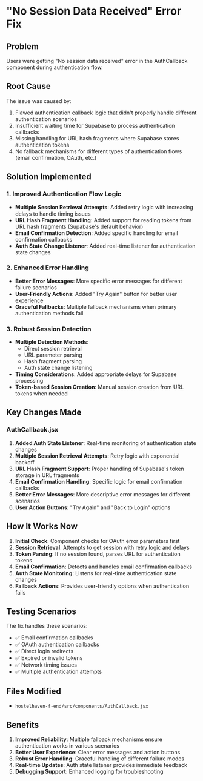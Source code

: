 # "No Session Data Received" Error Fix

## Problem
Users were getting "No session data received" error in the AuthCallback component during authentication flow.

## Root Cause
The issue was caused by:
1. Flawed authentication callback logic that didn't properly handle different authentication scenarios
2. Insufficient waiting time for Supabase to process authentication callbacks
3. Missing handling for URL hash fragments where Supabase stores authentication tokens
4. No fallback mechanisms for different types of authentication flows (email confirmation, OAuth, etc.)

## Solution Implemented

### 1. Improved Authentication Flow Logic
- **Multiple Session Retrieval Attempts**: Added retry logic with increasing delays to handle timing issues
- **URL Hash Fragment Handling**: Added support for reading tokens from URL hash fragments (Supabase's default behavior)
- **Email Confirmation Detection**: Added specific handling for email confirmation callbacks
- **Auth State Change Listener**: Added real-time listener for authentication state changes

### 2. Enhanced Error Handling
- **Better Error Messages**: More specific error messages for different failure scenarios
- **User-Friendly Actions**: Added "Try Again" button for better user experience
- **Graceful Fallbacks**: Multiple fallback mechanisms when primary authentication methods fail

### 3. Robust Session Detection
- **Multiple Detection Methods**: 
  - Direct session retrieval
  - URL parameter parsing
  - Hash fragment parsing
  - Auth state change listening
- **Timing Considerations**: Added appropriate delays for Supabase processing
- **Token-based Session Creation**: Manual session creation from URL tokens when needed

## Key Changes Made

### AuthCallback.jsx
1. **Added Auth State Listener**: Real-time monitoring of authentication state changes
2. **Multiple Session Retrieval Attempts**: Retry logic with exponential backoff
3. **URL Hash Fragment Support**: Proper handling of Supabase's token storage in URL fragments
4. **Email Confirmation Handling**: Specific logic for email confirmation callbacks
5. **Better Error Messages**: More descriptive error messages for different scenarios
6. **User Action Buttons**: "Try Again" and "Back to Login" options

## How It Works Now

1. **Initial Check**: Component checks for OAuth error parameters first
2. **Session Retrieval**: Attempts to get session with retry logic and delays
3. **Token Parsing**: If no session found, parses URL for authentication tokens
4. **Email Confirmation**: Detects and handles email confirmation callbacks
5. **Auth State Monitoring**: Listens for real-time authentication state changes
6. **Fallback Actions**: Provides user-friendly options when authentication fails

## Testing Scenarios

The fix handles these scenarios:
- ✅ Email confirmation callbacks
- ✅ OAuth authentication callbacks
- ✅ Direct login redirects
- ✅ Expired or invalid tokens
- ✅ Network timing issues
- ✅ Multiple authentication attempts

## Files Modified

- `hostelhaven-f-end/src/components/AuthCallback.jsx`

## Benefits

1. **Improved Reliability**: Multiple fallback mechanisms ensure authentication works in various scenarios
2. **Better User Experience**: Clear error messages and action buttons
3. **Robust Error Handling**: Graceful handling of different failure modes
4. **Real-time Updates**: Auth state listener provides immediate feedback
5. **Debugging Support**: Enhanced logging for troubleshooting
